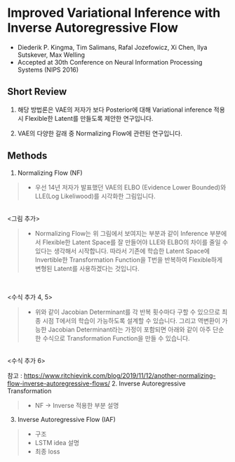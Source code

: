 # Improved Variational Inference with Inverse Autoregressive Flow

- Diederik P. Kingma, Tim Salimans, Rafal Jozefowicz, Xi Chen, Ilya Sutskever, Max Welling
- Accepted at 30th Conference on Neural Information Processing Systems (NIPS 2016)

## Short Review

1. 해당 방법론은 VAE의 저자가 보다 Posterior에 대해 Variational inference 적용 시 Flexible한 Latent를 만들도록 제안한 연구입니다.

2. VAE의 다양한 갈래 중 Normalizing Flow에 관련된 연구입니다.

## Methods

1. Normalizing Flow (NF)

> * 우선 14년 저자가 발표했던 VAE의 ELBO (Evidence Lower Bounded)와 LLE(Log Likeliwood)를 시각화한 그림입니다.

<br>
<그림 추가>
<br>

> * Normalizing Flow는 위 그림에서 보여지는 부분과 같이 Inference 부분에서 Flexible한 Latent Space를 잘 만들어야 LLE와 ELBO의 차이를 줄일 수 있다는 생각해서 시작합니다. 따라서 기존에 학습한 Latent Space에 Invertible한 Transformation Function을 T번을 반복하여 Flexible하게 변형된 Latent를 사용하겠다는 것입니다.

<br>

<수식 추가 4, 5>
> * 위와 같이 Jacobian Determinant를 각 반복 횟수마다 구할 수 있으므로 최종 시점 T에서의 학습이 가능하도록 설계할 수 있습니다. 그리고 역변환이 가능한 Jacobian Determinant라는 가정이 포함되면 아래와 같이 아주 단순한 수식으로 Transformation Function을 만들 수 있습니다.
<br>
<수식 추가 6>
<br>

참고 : https://www.ritchievink.com/blog/2019/11/12/another-normalizing-flow-inverse-autoregressive-flows/
2. Inverse Autoregressive Transformation
> * NF -> Inverse 적용한 부분 설명

3. Inverse Autoregressive Flow (IAF)
> * 구조
> * LSTM idea 설명
> * 최종 loss
